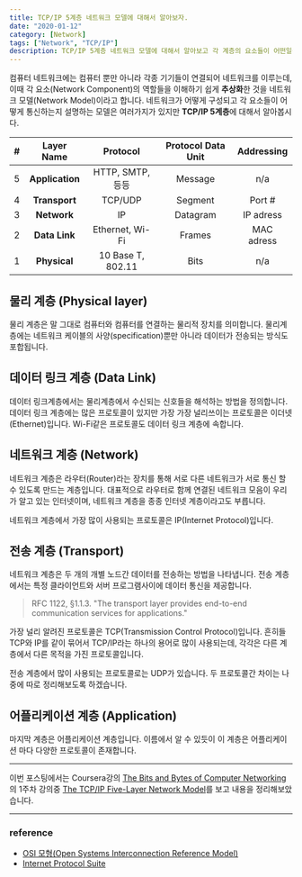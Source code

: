 ```yaml
---
title: TCP/IP 5계층 네트워크 모델에 대해서 알아보자.
date: "2020-01-12"
category: [Network]
tags: ["Network", "TCP/IP"]
description: TCP/IP 5계층 네트워크 모델에 대해서 알아보고 각 계층의 요소들이 어떤일을 하는지 살펴보자.
---
```


컴퓨터 네트워크에는 컴퓨터 뿐만 아니라 각종 기기들이 연결되어 네트워크를 이루는데, 이때 각 요소(Network Component)의 역할들을 이해하기 쉽게 **추상화**한 것을 네트워크 모델(Network Model)이라고 합니다. 네트워크가 어떻게 구성되고 각 요소들이 어떻게 통신하는지 설명하는 모델은 여러가지가 있지만 **TCP/IP 5계층**에 대해서 알아봅시다.

| #  | Layer Name | Protocol | Protocol Data Unit | Addressing |
|:-:|:-:|:-:|:-:|:-:|
| 5 | **Application** | HTTP, SMTP, 등등 | Message | n/a |
| 4 | **Transport** | TCP/UDP | Segment | Port # |
| 3 | **Network** | IP | Datagram | IP adress |
| 2 | **Data Link** | Ethernet, Wi-Fi | Frames | MAC adress |
| 1 | **Physical** | 10 Base T, 802.11 | Bits | n/a |


## 물리 계층 (Physical layer)
물리 계층은 말 그대로 컴퓨터와 컴퓨터를 연결하는 물리적 장치를 의미합니다. 물리계층에는 네트워크 케이블의 사양(specification)뿐만 아니라 데이터가 전송되는 방식도 포합됩니다.

## 데이터 링크 계층 (Data Link)
데이터 링크계층에서는 물리계층에서 수신되는 신호들을 해석하는 방법을 정의합니다. 데이터 링크 계층에는 많은 프로토콜이 있지만 가장 가장 널리쓰이는 프로토콜은 이더넷(Ethernet)입니다. Wi-Fi같은 프로토콜도 데이터 링크 계층에 속합니다.

## 네트워크 계층 (Network)
네트워크 계층은 라우터(Router)라는 장치를 통해 서로 다른 네트워크가 서로 통신 할 수 있도록 만드는 계층입니다. 대표적으로 라우터로 함께 연결된 네트워크 모음이 우리가 알고 있는 인터넷이며, 네트워크 계층을 종종 인터넷 계층이라고도 부릅니다.

네트워크 계층에서 가장 많이 사용되는 프로토콜은 IP(Internet Protocol)입니다.

## 전송 계층 (Transport)
네트워크 계층은 두 개의 개별 노드간 데이터를 전송하는 방법을 나타냅니다. 전송 계층에서는 특정 클라이언트와 서버 프로그램사이에 데이터 통신을 제공합니다.
> RFC 1122, §1.1.3. "The transport layer provides end-to-end communication services for applications."

가장 널리 알려진 프로토콜은 TCP(Transmission Control Protocol)입니다. 흔히들 TCP와 IP를 같이 묶어서 TCP/IP라는 하나의 용어로 많이 사용되는데, 각각은 다른 계층에서 다른 목적을 가진 프로토콜입니다.

전송 계층에서 많이 사용되는 프로토콜로는 UDP가 있습니다. 두 프로토콜간 차이는 나중에 따로 정리해보도록 하겠습니다.

## 어플리케이션 계층 (Application)
마지막 계층은 어플리케이션 계층입니다. 이름에서 알 수 있듯이 이 계층은 어플리케이션 마다 다양한 프로토콜이 존재합니다.

---

이번 포스팅에서는 Coursera강의 [The Bits and Bytes of Computer Networking](https://www.coursera.org/learn/computer-networking/lecture/BTLgy/the-tcp-ip-five-layer-network-model)의 1주차 강의중 [The TCP/IP Five-Layer Network Model](https://www.coursera.org/learn/computer-networking/lecture/BTLgy/the-tcp-ip-five-layer-network-model)를 보고 내용을 정리해보았습니다.

---

### reference
- [OSI 모형(Open Systems Interconnection Reference Model)](https://ko.wikipedia.org/wiki/OSI_%EB%AA%A8%ED%98%95)
- [Internet Protocol Suite](https://ko.wikipedia.org/wiki/%EC%9D%B8%ED%84%B0%EB%84%B7_%ED%94%84%EB%A1%9C%ED%86%A0%EC%BD%9C_%EC%8A%A4%EC%9C%84%ED%8A%B8)
